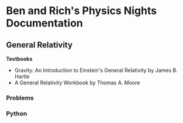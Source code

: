 # Ben and Rich's Physics Nights Documentation

## General Relativity

**Textbooks**

* Gravity: An Introduction to Einstein's General Relativity by James B. Hartle
* A General Relativity Workbook by Thomas A. Moore

### Problems

### Python
